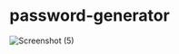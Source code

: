 # password-generator
![Screenshot (5)](https://user-images.githubusercontent.com/90490335/142796060-a7d9a772-cd0a-420b-8dc7-6b01e8474fc9.jpg)
